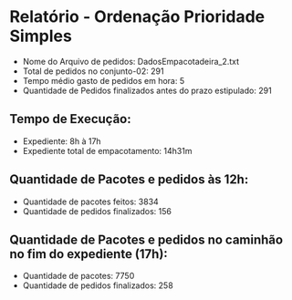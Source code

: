 # Relatório - Ordenação Prioridade Simples
 - Nome do Arquivo de pedidos: DadosEmpacotadeira_2.txt
 - Total de pedidos no conjunto-02: 291
 - Tempo médio gasto de pedidos em hora: 5
 - Quantidade de Pedidos finalizados antes do prazo estipulado: 291
## Tempo de Execução:
 - Expediente: 8h à 17h
 - Expediente total de empacotamento: 14h31m
## Quantidade de Pacotes e pedidos às 12h:
 - Quantidade de pacotes feitos: 3834
 - Quantidade de pedidos finalizados: 156
## Quantidade de Pacotes e pedidos no caminhão no fim do expediente (17h):
 - Quantidade de pacotes: 7750
 - Quantidade de pedidos finalizados: 258
